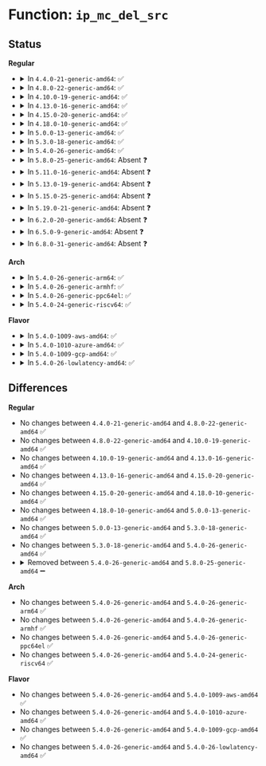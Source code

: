 # Function: <code>ip_mc_del_src</code>

## Status
<b>Regular</b>
<ul>
<li>
<details>
<summary>In <code>4.4.0-21-generic-amd64</code>: ✅</summary>

```c
int ip_mc_del_src(struct in_device * in_dev, __be32 * pmca, int sfmode, int sfcount, __be32 * psfsrc, int delta)
```

```json
{
  "name": "ip_mc_del_src",
  "collision_type": "Unique Static",
  "inline_type": "No",
  "funcs": [
    {
      "addr": 18446744071586798896,
      "name": "ip_mc_del_src",
      "external": false,
      "loc": "net/ipv4/igmp.c:1784",
      "file": "net/ipv4/igmp.c",
      "inline": "seen, unknown",
      "caller_inline": [],
      "caller_func": [
        "net/ipv4/igmp.c:ip_mc_source",
        "net/ipv4/igmp.c:ip_mc_source",
        "net/ipv4/igmp.c:ip_mc_msfilter",
        "net/ipv4/igmp.c:ip_mc_msfilter"
      ]
    }
  ],
  "symbols": [
    {
      "addr": 18446744071586798896,
      "name": "ip_mc_del_src",
      "section": ".text",
      "bind": "STB_LOCAL",
      "size": 474
    }
  ]
}
```
</details>
</li>
<li>
<details>
<summary>In <code>4.8.0-22-generic-amd64</code>: ✅</summary>

```c
int ip_mc_del_src(struct in_device * in_dev, __be32 * pmca, int sfmode, int sfcount, __be32 * psfsrc, int delta)
```

```json
{
  "name": "ip_mc_del_src",
  "collision_type": "Unique Static",
  "inline_type": "No",
  "funcs": [
    {
      "addr": 18446744071587247968,
      "name": "ip_mc_del_src",
      "external": false,
      "loc": "net/ipv4/igmp.c:1793",
      "file": "net/ipv4/igmp.c",
      "inline": "seen, unknown",
      "caller_inline": [],
      "caller_func": [
        "net/ipv4/igmp.c:ip_mc_msfilter",
        "net/ipv4/igmp.c:ip_mc_msfilter",
        "net/ipv4/igmp.c:ip_mc_source",
        "net/ipv4/igmp.c:ip_mc_source"
      ]
    }
  ],
  "symbols": [
    {
      "addr": 18446744071587247968,
      "name": "ip_mc_del_src",
      "section": ".text",
      "bind": "STB_LOCAL",
      "size": 488
    }
  ]
}
```
</details>
</li>
<li>
<details>
<summary>In <code>4.10.0-19-generic-amd64</code>: ✅</summary>

```c
int ip_mc_del_src(struct in_device * in_dev, __be32 * pmca, int sfmode, int sfcount, __be32 * psfsrc, int delta)
```

```json
{
  "name": "ip_mc_del_src",
  "collision_type": "Unique Static",
  "inline_type": "No",
  "funcs": [
    {
      "addr": 18446744071587448560,
      "name": "ip_mc_del_src",
      "external": false,
      "loc": "net/ipv4/igmp.c:1831",
      "file": "net/ipv4/igmp.c",
      "inline": "seen, unknown",
      "caller_inline": [],
      "caller_func": [
        "net/ipv4/igmp.c:ip_mc_msfilter",
        "net/ipv4/igmp.c:ip_mc_msfilter",
        "net/ipv4/igmp.c:ip_mc_source",
        "net/ipv4/igmp.c:ip_mc_source"
      ]
    }
  ],
  "symbols": [
    {
      "addr": 18446744071587448560,
      "name": "ip_mc_del_src",
      "section": ".text",
      "bind": "STB_LOCAL",
      "size": 488
    }
  ]
}
```
</details>
</li>
<li>
<details>
<summary>In <code>4.13.0-16-generic-amd64</code>: ✅</summary>

```c
int ip_mc_del_src(struct in_device * in_dev, __be32 * pmca, int sfmode, int sfcount, __be32 * psfsrc, int delta)
```

```json
{
  "name": "ip_mc_del_src",
  "collision_type": "Unique Static",
  "inline_type": "No",
  "funcs": [
    {
      "addr": 18446744071587584752,
      "name": "ip_mc_del_src",
      "external": false,
      "loc": "net/ipv4/igmp.c:1840",
      "file": "net/ipv4/igmp.c",
      "inline": "seen, unknown",
      "caller_inline": [],
      "caller_func": [
        "net/ipv4/igmp.c:ip_mc_msfilter",
        "net/ipv4/igmp.c:ip_mc_msfilter",
        "net/ipv4/igmp.c:ip_mc_source",
        "net/ipv4/igmp.c:ip_mc_source"
      ]
    }
  ],
  "symbols": [
    {
      "addr": 18446744071587584752,
      "name": "ip_mc_del_src",
      "section": ".text",
      "bind": "STB_LOCAL",
      "size": 476
    }
  ]
}
```
</details>
</li>
<li>
<details>
<summary>In <code>4.15.0-20-generic-amd64</code>: ✅</summary>

```c
int ip_mc_del_src(struct in_device * in_dev, __be32 * pmca, int sfmode, int sfcount, __be32 * psfsrc, int delta)
```

```json
{
  "name": "ip_mc_del_src",
  "collision_type": "Unique Static",
  "inline_type": "No",
  "funcs": [
    {
      "addr": 18446744071588108480,
      "name": "ip_mc_del_src",
      "external": false,
      "loc": "net/ipv4/igmp.c:1866",
      "file": "net/ipv4/igmp.c",
      "inline": "seen, unknown",
      "caller_inline": [],
      "caller_func": [
        "net/ipv4/igmp.c:ip_mc_msfilter",
        "net/ipv4/igmp.c:ip_mc_msfilter",
        "net/ipv4/igmp.c:ip_mc_source",
        "net/ipv4/igmp.c:ip_mc_source"
      ]
    }
  ],
  "symbols": [
    {
      "addr": 18446744071588108480,
      "name": "ip_mc_del_src",
      "section": ".text",
      "bind": "STB_LOCAL",
      "size": 473
    }
  ]
}
```
</details>
</li>
<li>
<details>
<summary>In <code>4.18.0-10-generic-amd64</code>: ✅</summary>

```c
int ip_mc_del_src(struct in_device * in_dev, __be32 * pmca, int sfmode, int sfcount, __be32 * psfsrc, int delta)
```

```json
{
  "name": "ip_mc_del_src",
  "collision_type": "Unique Static",
  "inline_type": "No",
  "funcs": [
    {
      "addr": 18446744071588463248,
      "name": "ip_mc_del_src",
      "external": false,
      "loc": "net/ipv4/igmp.c:1877",
      "file": "net/ipv4/igmp.c",
      "inline": "seen, unknown",
      "caller_inline": [],
      "caller_func": [
        "net/ipv4/igmp.c:ip_mc_msfilter",
        "net/ipv4/igmp.c:ip_mc_msfilter",
        "net/ipv4/igmp.c:ip_mc_source",
        "net/ipv4/igmp.c:ip_mc_source"
      ]
    }
  ],
  "symbols": [
    {
      "addr": 18446744071588463248,
      "name": "ip_mc_del_src",
      "section": ".text",
      "bind": "STB_LOCAL",
      "size": 460
    }
  ]
}
```
</details>
</li>
<li>
<details>
<summary>In <code>5.0.0-13-generic-amd64</code>: ✅</summary>

```c
int ip_mc_del_src(struct in_device * in_dev, __be32 * pmca, int sfmode, int sfcount, __be32 * psfsrc, int delta)
```

```json
{
  "name": "ip_mc_del_src",
  "collision_type": "Unique Static",
  "inline_type": "No",
  "funcs": [
    {
      "addr": 18446744071588657312,
      "name": "ip_mc_del_src",
      "external": false,
      "loc": "net/ipv4/igmp.c:1893",
      "file": "net/ipv4/igmp.c",
      "inline": "seen, unknown",
      "caller_inline": [],
      "caller_func": [
        "net/ipv4/igmp.c:ip_mc_msfilter",
        "net/ipv4/igmp.c:ip_mc_msfilter",
        "net/ipv4/igmp.c:ip_mc_source",
        "net/ipv4/igmp.c:ip_mc_source"
      ]
    }
  ],
  "symbols": [
    {
      "addr": 18446744071588657312,
      "name": "ip_mc_del_src",
      "section": ".text",
      "bind": "STB_LOCAL",
      "size": 460
    }
  ]
}
```
</details>
</li>
<li>
<details>
<summary>In <code>5.3.0-18-generic-amd64</code>: ✅</summary>

```c
int ip_mc_del_src(struct in_device * in_dev, __be32 * pmca, int sfmode, int sfcount, __be32 * psfsrc, int delta)
```

```json
{
  "name": "ip_mc_del_src",
  "collision_type": "Unique Static",
  "inline_type": "No",
  "funcs": [
    {
      "addr": 18446744071589070208,
      "name": "ip_mc_del_src",
      "external": false,
      "loc": "net/ipv4/igmp.c:1895",
      "file": "net/ipv4/igmp.c",
      "inline": "seen, unknown",
      "caller_inline": [],
      "caller_func": [
        "net/ipv4/igmp.c:ip_mc_msfilter",
        "net/ipv4/igmp.c:ip_mc_msfilter",
        "net/ipv4/igmp.c:ip_mc_source",
        "net/ipv4/igmp.c:ip_mc_source"
      ]
    }
  ],
  "symbols": [
    {
      "addr": 18446744071589070208,
      "name": "ip_mc_del_src",
      "section": ".text",
      "bind": "STB_LOCAL",
      "size": 462
    }
  ]
}
```
</details>
</li>
<li>
<details>
<summary>In <code>5.4.0-26-generic-amd64</code>: ✅</summary>

```c
int ip_mc_del_src(struct in_device * in_dev, __be32 * pmca, int sfmode, int sfcount, __be32 * psfsrc, int delta)
```

```json
{
  "name": "ip_mc_del_src",
  "collision_type": "Unique Static",
  "inline_type": "No",
  "funcs": [
    {
      "addr": 18446744071589294368,
      "name": "ip_mc_del_src",
      "external": false,
      "loc": "net/ipv4/igmp.c:1895",
      "file": "net/ipv4/igmp.c",
      "inline": "seen, unknown",
      "caller_inline": [],
      "caller_func": [
        "net/ipv4/igmp.c:ip_mc_msfilter",
        "net/ipv4/igmp.c:ip_mc_msfilter",
        "net/ipv4/igmp.c:ip_mc_source",
        "net/ipv4/igmp.c:ip_mc_source"
      ]
    }
  ],
  "symbols": [
    {
      "addr": 18446744071589294368,
      "name": "ip_mc_del_src",
      "section": ".text",
      "bind": "STB_LOCAL",
      "size": 462
    }
  ]
}
```
</details>
</li>
<li>
<details>
<summary>In <code>5.8.0-25-generic-amd64</code>: Absent ❓</summary>

```json
{
  "name": "ip_mc_del_src",
  "collision_type": "Unique Static",
  "inline_type": "Selective",
  "funcs": [
    {
      "addr": 18446744071590280704,
      "name": "ip_mc_del_src",
      "external": false,
      "loc": "net/ipv4/igmp.c:1893",
      "file": "net/ipv4/igmp.c",
      "inline": "not declared, inlined",
      "caller_inline": [],
      "caller_func": [
        "net/ipv4/igmp.c:ip_mc_msfilter",
        "net/ipv4/igmp.c:ip_mc_msfilter",
        "net/ipv4/igmp.c:ip_mc_source",
        "net/ipv4/igmp.c:ip_mc_source"
      ]
    }
  ],
  "symbols": [
    {
      "addr": 18446744071590280704,
      "name": "ip_mc_del_src.isra.0",
      "section": ".text",
      "bind": "STB_LOCAL",
      "size": 343
    }
  ]
}
```
</details>
</li>
<li>
<details>
<summary>In <code>5.11.0-16-generic-amd64</code>: Absent ❓</summary>

```json
{
  "name": "ip_mc_del_src",
  "collision_type": "Unique Static",
  "inline_type": "Selective",
  "funcs": [
    {
      "addr": 18446744071590333664,
      "name": "ip_mc_del_src",
      "external": false,
      "loc": "net/ipv4/igmp.c:1893",
      "file": "net/ipv4/igmp.c",
      "inline": "not declared, inlined",
      "caller_inline": [],
      "caller_func": [
        "net/ipv4/igmp.c:ip_mc_msfilter",
        "net/ipv4/igmp.c:ip_mc_msfilter",
        "net/ipv4/igmp.c:ip_mc_source",
        "net/ipv4/igmp.c:ip_mc_source"
      ]
    }
  ],
  "symbols": [
    {
      "addr": 18446744071590333664,
      "name": "ip_mc_del_src.isra.0",
      "section": ".text",
      "bind": "STB_LOCAL",
      "size": 353
    }
  ]
}
```
</details>
</li>
<li>
<details>
<summary>In <code>5.13.0-19-generic-amd64</code>: Absent ❓</summary>

```json
{
  "name": "ip_mc_del_src",
  "collision_type": "Unique Static",
  "inline_type": "Selective",
  "funcs": [
    {
      "addr": 18446744071590248464,
      "name": "ip_mc_del_src",
      "external": false,
      "loc": "net/ipv4/igmp.c:1901",
      "file": "net/ipv4/igmp.c",
      "inline": "not declared, inlined",
      "caller_inline": [],
      "caller_func": [
        "net/ipv4/igmp.c:ip_mc_msfilter",
        "net/ipv4/igmp.c:ip_mc_msfilter",
        "net/ipv4/igmp.c:ip_mc_source",
        "net/ipv4/igmp.c:ip_mc_source"
      ]
    }
  ],
  "symbols": [
    {
      "addr": 18446744071590248464,
      "name": "ip_mc_del_src.isra.0",
      "section": ".text",
      "bind": "STB_LOCAL",
      "size": 353
    }
  ]
}
```
</details>
</li>
<li>
<details>
<summary>In <code>5.15.0-25-generic-amd64</code>: Absent ❓</summary>

```json
{
  "name": "ip_mc_del_src",
  "collision_type": "Unique Static",
  "inline_type": "Selective",
  "funcs": [
    {
      "addr": 18446744071591032352,
      "name": "ip_mc_del_src",
      "external": false,
      "loc": "net/ipv4/igmp.c:1901",
      "file": "net/ipv4/igmp.c",
      "inline": "not declared, inlined",
      "caller_inline": [],
      "caller_func": [
        "net/ipv4/igmp.c:ip_mc_msfilter",
        "net/ipv4/igmp.c:ip_mc_msfilter",
        "net/ipv4/igmp.c:ip_mc_source",
        "net/ipv4/igmp.c:ip_mc_source"
      ]
    }
  ],
  "symbols": [
    {
      "addr": 18446744071591032352,
      "name": "ip_mc_del_src.isra.0",
      "section": ".text",
      "bind": "STB_LOCAL",
      "size": 411
    }
  ]
}
```
</details>
</li>
<li>
<details>
<summary>In <code>5.19.0-21-generic-amd64</code>: Absent ❓</summary>

```json
{
  "name": "ip_mc_del_src",
  "collision_type": "Unique Static",
  "inline_type": "Selective",
  "funcs": [
    {
      "addr": 18446744071592680048,
      "name": "ip_mc_del_src",
      "external": false,
      "loc": "net/ipv4/igmp.c:1908",
      "file": "net/ipv4/igmp.c",
      "inline": "not declared, inlined",
      "caller_inline": [],
      "caller_func": [
        "net/ipv4/igmp.c:ip_mc_msfilter",
        "net/ipv4/igmp.c:ip_mc_msfilter",
        "net/ipv4/igmp.c:ip_mc_source",
        "net/ipv4/igmp.c:ip_mc_source"
      ]
    }
  ],
  "symbols": [
    {
      "addr": 18446744071592680048,
      "name": "ip_mc_del_src.isra.0",
      "section": ".text",
      "bind": "STB_LOCAL",
      "size": 452
    }
  ]
}
```
</details>
</li>
<li>
<details>
<summary>In <code>6.2.0-20-generic-amd64</code>: Absent ❓</summary>

```json
{
  "name": "ip_mc_del_src",
  "collision_type": "Unique Static",
  "inline_type": "Selective",
  "funcs": [
    {
      "addr": 18446744071594551200,
      "name": "ip_mc_del_src",
      "external": false,
      "loc": "net/ipv4/igmp.c:1908",
      "file": "net/ipv4/igmp.c",
      "inline": "not declared, inlined",
      "caller_inline": [],
      "caller_func": [
        "net/ipv4/igmp.c:ip_mc_msfilter",
        "net/ipv4/igmp.c:ip_mc_msfilter",
        "net/ipv4/igmp.c:ip_mc_source",
        "net/ipv4/igmp.c:ip_mc_source"
      ]
    }
  ],
  "symbols": [
    {
      "addr": 18446744071594551200,
      "name": "ip_mc_del_src.isra.0",
      "section": ".text",
      "bind": "STB_LOCAL",
      "size": 452
    }
  ]
}
```
</details>
</li>
<li>
<details>
<summary>In <code>6.5.0-9-generic-amd64</code>: Absent ❓</summary>

```json
{
  "name": "ip_mc_del_src",
  "collision_type": "Unique Static",
  "inline_type": "Selective",
  "funcs": [
    {
      "addr": 18446744071594943040,
      "name": "ip_mc_del_src",
      "external": false,
      "loc": "net/ipv4/igmp.c:1909",
      "file": "net/ipv4/igmp.c",
      "inline": "not declared, inlined",
      "caller_inline": [],
      "caller_func": [
        "net/ipv4/igmp.c:ip_mc_msfilter",
        "net/ipv4/igmp.c:ip_mc_msfilter",
        "net/ipv4/igmp.c:ip_mc_source",
        "net/ipv4/igmp.c:ip_mc_source"
      ]
    }
  ],
  "symbols": [
    {
      "addr": 18446744071594943040,
      "name": "ip_mc_del_src.isra.0",
      "section": ".text",
      "bind": "STB_LOCAL",
      "size": 452
    }
  ]
}
```
</details>
</li>
<li>
<details>
<summary>In <code>6.8.0-31-generic-amd64</code>: Absent ❓</summary>

```json
{
  "name": "ip_mc_del_src",
  "collision_type": "Unique Static",
  "inline_type": "Selective",
  "funcs": [
    {
      "addr": 18446744071595755392,
      "name": "ip_mc_del_src",
      "external": false,
      "loc": "net/ipv4/igmp.c:1911",
      "file": "net/ipv4/igmp.c",
      "inline": "not declared, inlined",
      "caller_inline": [],
      "caller_func": [
        "net/ipv4/igmp.c:ip_mc_msfilter",
        "net/ipv4/igmp.c:ip_mc_msfilter",
        "net/ipv4/igmp.c:ip_mc_source",
        "net/ipv4/igmp.c:ip_mc_source"
      ]
    }
  ],
  "symbols": [
    {
      "addr": 18446744071595755392,
      "name": "ip_mc_del_src.isra.0",
      "section": ".text",
      "bind": "STB_LOCAL",
      "size": 452
    }
  ]
}
```
</details>
</li>
</ul>
<b>Arch</b>
<ul>
<li>
<details>
<summary>In <code>5.4.0-26-generic-arm64</code>: ✅</summary>

```c
int ip_mc_del_src(struct in_device * in_dev, __be32 * pmca, int sfmode, int sfcount, __be32 * psfsrc, int delta)
```

```json
{
  "name": "ip_mc_del_src",
  "collision_type": "Unique Static",
  "inline_type": "No",
  "funcs": [
    {
      "addr": 18446603336502932304,
      "name": "ip_mc_del_src",
      "external": false,
      "loc": "net/ipv4/igmp.c:1895",
      "file": "net/ipv4/igmp.c",
      "inline": "seen, unknown",
      "caller_inline": [],
      "caller_func": [
        "net/ipv4/igmp.c:ip_mc_msfilter",
        "net/ipv4/igmp.c:ip_mc_msfilter",
        "net/ipv4/igmp.c:ip_mc_source",
        "net/ipv4/igmp.c:ip_mc_source"
      ]
    }
  ],
  "symbols": [
    {
      "addr": 18446603336502932304,
      "name": "ip_mc_del_src",
      "section": ".text",
      "bind": "STB_LOCAL",
      "size": 600
    }
  ]
}
```
</details>
</li>
<li>
<details>
<summary>In <code>5.4.0-26-generic-armhf</code>: ✅</summary>

```c
int ip_mc_del_src(struct in_device * in_dev, __be32 * pmca, int sfmode, int sfcount, __be32 * psfsrc, int delta)
```

```json
{
  "name": "ip_mc_del_src",
  "collision_type": "Unique Static",
  "inline_type": "No",
  "funcs": [
    {
      "addr": 3235618584,
      "name": "ip_mc_del_src",
      "external": false,
      "loc": "net/ipv4/igmp.c:1895",
      "file": "net/ipv4/igmp.c",
      "inline": "seen, unknown",
      "caller_inline": [],
      "caller_func": [
        "net/ipv4/igmp.c:ip_mc_msfilter",
        "net/ipv4/igmp.c:ip_mc_msfilter",
        "net/ipv4/igmp.c:ip_mc_source",
        "net/ipv4/igmp.c:ip_mc_source"
      ]
    }
  ],
  "symbols": [
    {
      "addr": 3235618584,
      "name": "ip_mc_del_src",
      "section": ".text",
      "bind": "STB_LOCAL",
      "size": 420
    }
  ]
}
```
</details>
</li>
<li>
<details>
<summary>In <code>5.4.0-26-generic-ppc64el</code>: ✅</summary>

```c
int ip_mc_del_src(struct in_device * in_dev, __be32 * pmca, int sfmode, int sfcount, __be32 * psfsrc, int delta)
```

```json
{
  "name": "ip_mc_del_src",
  "collision_type": "Unique Static",
  "inline_type": "No",
  "funcs": [
    {
      "addr": 13835058055296599504,
      "name": "ip_mc_del_src",
      "external": false,
      "loc": "net/ipv4/igmp.c:1895",
      "file": "net/ipv4/igmp.c",
      "inline": "seen, unknown",
      "caller_inline": [],
      "caller_func": [
        "net/ipv4/igmp.c:ip_mc_msfilter",
        "net/ipv4/igmp.c:ip_mc_msfilter",
        "net/ipv4/igmp.c:ip_mc_source",
        "net/ipv4/igmp.c:ip_mc_source"
      ]
    }
  ],
  "symbols": [
    {
      "addr": 13835058055296599504,
      "name": "ip_mc_del_src",
      "section": ".text",
      "bind": "STB_LOCAL",
      "size": 604
    }
  ]
}
```
</details>
</li>
<li>
<details>
<summary>In <code>5.4.0-24-generic-riscv64</code>: ✅</summary>

```c
int ip_mc_del_src(struct in_device * in_dev, __be32 * pmca, int sfmode, int sfcount, __be32 * psfsrc, int delta)
```

```json
{
  "name": "ip_mc_del_src",
  "collision_type": "Unique Static",
  "inline_type": "No",
  "funcs": [
    {
      "addr": 18446743936279016880,
      "name": "ip_mc_del_src",
      "external": false,
      "loc": "net/ipv4/igmp.c:1895",
      "file": "net/ipv4/igmp.c",
      "inline": "seen, unknown",
      "caller_inline": [],
      "caller_func": [
        "net/ipv4/igmp.c:ip_mc_msfilter",
        "net/ipv4/igmp.c:ip_mc_msfilter",
        "net/ipv4/igmp.c:ip_mc_source",
        "net/ipv4/igmp.c:ip_mc_source"
      ]
    }
  ],
  "symbols": [
    {
      "addr": 18446743936279016880,
      "name": "ip_mc_del_src",
      "section": ".text",
      "bind": "STB_LOCAL",
      "size": 340
    }
  ]
}
```
</details>
</li>
</ul>
<b>Flavor</b>
<ul>
<li>
<details>
<summary>In <code>5.4.0-1009-aws-amd64</code>: ✅</summary>

```c
int ip_mc_del_src(struct in_device * in_dev, __be32 * pmca, int sfmode, int sfcount, __be32 * psfsrc, int delta)
```

```json
{
  "name": "ip_mc_del_src",
  "collision_type": "Unique Static",
  "inline_type": "No",
  "funcs": [
    {
      "addr": 18446744071588900544,
      "name": "ip_mc_del_src",
      "external": false,
      "loc": "net/ipv4/igmp.c:1895",
      "file": "net/ipv4/igmp.c",
      "inline": "seen, unknown",
      "caller_inline": [],
      "caller_func": [
        "net/ipv4/igmp.c:ip_mc_msfilter",
        "net/ipv4/igmp.c:ip_mc_msfilter",
        "net/ipv4/igmp.c:ip_mc_source",
        "net/ipv4/igmp.c:ip_mc_source"
      ]
    }
  ],
  "symbols": [
    {
      "addr": 18446744071588900544,
      "name": "ip_mc_del_src",
      "section": ".text",
      "bind": "STB_LOCAL",
      "size": 462
    }
  ]
}
```
</details>
</li>
<li>
<details>
<summary>In <code>5.4.0-1010-azure-amd64</code>: ✅</summary>

```c
int ip_mc_del_src(struct in_device * in_dev, __be32 * pmca, int sfmode, int sfcount, __be32 * psfsrc, int delta)
```

```json
{
  "name": "ip_mc_del_src",
  "collision_type": "Unique Static",
  "inline_type": "No",
  "funcs": [
    {
      "addr": 18446744071588612480,
      "name": "ip_mc_del_src",
      "external": false,
      "loc": "net/ipv4/igmp.c:1895",
      "file": "net/ipv4/igmp.c",
      "inline": "seen, unknown",
      "caller_inline": [],
      "caller_func": [
        "net/ipv4/igmp.c:ip_mc_msfilter",
        "net/ipv4/igmp.c:ip_mc_msfilter",
        "net/ipv4/igmp.c:ip_mc_source",
        "net/ipv4/igmp.c:ip_mc_source"
      ]
    }
  ],
  "symbols": [
    {
      "addr": 18446744071588612480,
      "name": "ip_mc_del_src",
      "section": ".text",
      "bind": "STB_LOCAL",
      "size": 462
    }
  ]
}
```
</details>
</li>
<li>
<details>
<summary>In <code>5.4.0-1009-gcp-amd64</code>: ✅</summary>

```c
int ip_mc_del_src(struct in_device * in_dev, __be32 * pmca, int sfmode, int sfcount, __be32 * psfsrc, int delta)
```

```json
{
  "name": "ip_mc_del_src",
  "collision_type": "Unique Static",
  "inline_type": "No",
  "funcs": [
    {
      "addr": 18446744071589336928,
      "name": "ip_mc_del_src",
      "external": false,
      "loc": "net/ipv4/igmp.c:1895",
      "file": "net/ipv4/igmp.c",
      "inline": "seen, unknown",
      "caller_inline": [],
      "caller_func": [
        "net/ipv4/igmp.c:ip_mc_msfilter",
        "net/ipv4/igmp.c:ip_mc_msfilter",
        "net/ipv4/igmp.c:ip_mc_source",
        "net/ipv4/igmp.c:ip_mc_source"
      ]
    }
  ],
  "symbols": [
    {
      "addr": 18446744071589336928,
      "name": "ip_mc_del_src",
      "section": ".text",
      "bind": "STB_LOCAL",
      "size": 462
    }
  ]
}
```
</details>
</li>
<li>
<details>
<summary>In <code>5.4.0-26-lowlatency-amd64</code>: ✅</summary>

```c
int ip_mc_del_src(struct in_device * in_dev, __be32 * pmca, int sfmode, int sfcount, __be32 * psfsrc, int delta)
```

```json
{
  "name": "ip_mc_del_src",
  "collision_type": "Unique Static",
  "inline_type": "No",
  "funcs": [
    {
      "addr": 18446744071589379152,
      "name": "ip_mc_del_src",
      "external": false,
      "loc": "net/ipv4/igmp.c:1895",
      "file": "net/ipv4/igmp.c",
      "inline": "seen, unknown",
      "caller_inline": [],
      "caller_func": [
        "net/ipv4/igmp.c:ip_mc_msfilter",
        "net/ipv4/igmp.c:ip_mc_msfilter",
        "net/ipv4/igmp.c:ip_mc_source",
        "net/ipv4/igmp.c:ip_mc_source"
      ]
    }
  ],
  "symbols": [
    {
      "addr": 18446744071589379152,
      "name": "ip_mc_del_src",
      "section": ".text",
      "bind": "STB_LOCAL",
      "size": 481
    }
  ]
}
```
</details>
</li>
</ul>

## Differences
<b>Regular</b>
<ul>
<li>
No changes between <code>4.4.0-21-generic-amd64</code> and <code>4.8.0-22-generic-amd64</code> ✅
</li>
<li>
No changes between <code>4.8.0-22-generic-amd64</code> and <code>4.10.0-19-generic-amd64</code> ✅
</li>
<li>
No changes between <code>4.10.0-19-generic-amd64</code> and <code>4.13.0-16-generic-amd64</code> ✅
</li>
<li>
No changes between <code>4.13.0-16-generic-amd64</code> and <code>4.15.0-20-generic-amd64</code> ✅
</li>
<li>
No changes between <code>4.15.0-20-generic-amd64</code> and <code>4.18.0-10-generic-amd64</code> ✅
</li>
<li>
No changes between <code>4.18.0-10-generic-amd64</code> and <code>5.0.0-13-generic-amd64</code> ✅
</li>
<li>
No changes between <code>5.0.0-13-generic-amd64</code> and <code>5.3.0-18-generic-amd64</code> ✅
</li>
<li>
No changes between <code>5.3.0-18-generic-amd64</code> and <code>5.4.0-26-generic-amd64</code> ✅
</li>
<li>
<details>
<summary>Removed between <code>5.4.0-26-generic-amd64</code> and <code>5.8.0-25-generic-amd64</code> ➖</summary>

```c
int ip_mc_del_src(struct in_device * in_dev, __be32 * pmca, int sfmode, int sfcount, __be32 * psfsrc, int delta)
```
</details>
</li>
</ul>
<b>Arch</b>
<ul>
<li>
No changes between <code>5.4.0-26-generic-amd64</code> and <code>5.4.0-26-generic-arm64</code> ✅
</li>
<li>
No changes between <code>5.4.0-26-generic-amd64</code> and <code>5.4.0-26-generic-armhf</code> ✅
</li>
<li>
No changes between <code>5.4.0-26-generic-amd64</code> and <code>5.4.0-26-generic-ppc64el</code> ✅
</li>
<li>
No changes between <code>5.4.0-26-generic-amd64</code> and <code>5.4.0-24-generic-riscv64</code> ✅
</li>
</ul>
<b>Flavor</b>
<ul>
<li>
No changes between <code>5.4.0-26-generic-amd64</code> and <code>5.4.0-1009-aws-amd64</code> ✅
</li>
<li>
No changes between <code>5.4.0-26-generic-amd64</code> and <code>5.4.0-1010-azure-amd64</code> ✅
</li>
<li>
No changes between <code>5.4.0-26-generic-amd64</code> and <code>5.4.0-1009-gcp-amd64</code> ✅
</li>
<li>
No changes between <code>5.4.0-26-generic-amd64</code> and <code>5.4.0-26-lowlatency-amd64</code> ✅
</li>
</ul>
